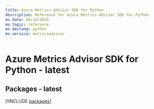 ```yaml
---
title: Azure Metrics Advisor SDK for Python
description: Reference for Azure Metrics Advisor SDK for Python
ms.date: 04/16/2024
ms.topic: reference
ms.devlang: python
ms.service: metricsadvisor
---
```

# Azure Metrics Advisor SDK for Python - latest
## Packages - latest
[!INCLUDE [packages](metrics-advisor-index.md)]